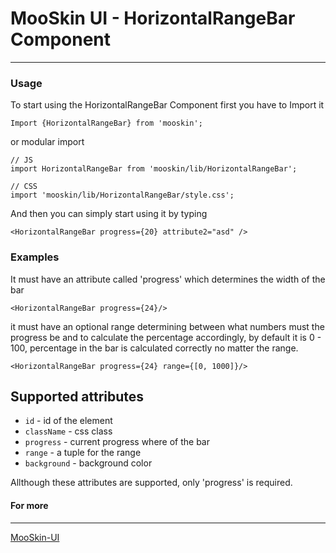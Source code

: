 # MooSkin UI - HorizontalRangeBar Component

___

### Usage

To start using the HorizontalRangeBar Component first you have to Import it

```
Import {HorizontalRangeBar} from 'mooskin';
```
or modular import
```
// JS
import HorizontalRangeBar from 'mooskin/lib/HorizontalRangeBar';

// CSS
import 'mooskin/lib/HorizontalRangeBar/style.css';
```

And then you can simply start using it by typing

```
<HorizontalRangeBar progress={20} attribute2="asd" />
```

### Examples


It must have an attribute called 'progress' which determines the width of the bar

```
<HorizontalRangeBar progress={24}/>
```

it must have an optional range determining between what numbers must the progress be and to calculate the percentage accordingly, by default it is 0 - 100, percentage in the bar is calculated correctly no matter the range.

```
<HorizontalRangeBar progress={24} range={[0, 1000]}/>
```

<div class="playground-doc">

## Supported attributes 

* `id` - id of the element
* `className` - css class
* `progress` - current progress where of the bar
* `range` - a tuple for the range
* `background` - background color

</div>

Allthough these attributes are supported, only 'progress' is required.

#### For more

___

[MooSkin-UI](https://github.com/moosend/mooskin-ui)